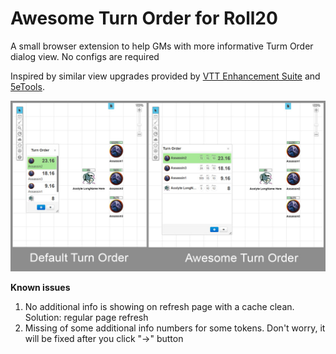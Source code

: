 # Awesome Turn Order for Roll20

A small browser extension to help GMs with more informative Turm Order dialog view. No configs are required

Inspired by similar view upgrades provided by [VTT Enhancement Suite](https://justas-d.github.io/roll20-enhancement-suite/) and [5eTools](https://5e.tools/).

![](screen.jpg)

**Known issues**

1. No additional info is showing on refresh page with a cache clean. Solution: regular page refresh
2. Missing of some additional info numbers for some tokens. Don't worry, it will be fixed after you click "→" button
